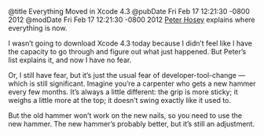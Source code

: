 @title Everything Moved in Xcode 4.3
@pubDate Fri Feb 17 12:21:30 -0800 2012
@modDate Fri Feb 17 12:21:30 -0800 2012
<a href="http://boredzo.org/blog/archives/2012-02-17/xcode-and-friends">Peter Hosey</a> explains where everything is now.

I wasn’t going to download Xcode 4.3 today because I didn’t feel like I have the capacity to go through and figure out what just happened. But Peter’s list explains it, and now I have no fear.

Or, I still have fear, but it’s just the usual fear of developer-tool-change — which is still significant. Imagine you’re a carpenter who gets a new hammer every few months. It’s always a little different: the grip is more sticky; it weighs a little more at the top; it doesn’t swing exactly like it used to.

But the old hammer won’t work on the new nails, so you need to use the new hammer. The new hammer’s probably better, but it’s still an adjustment.

